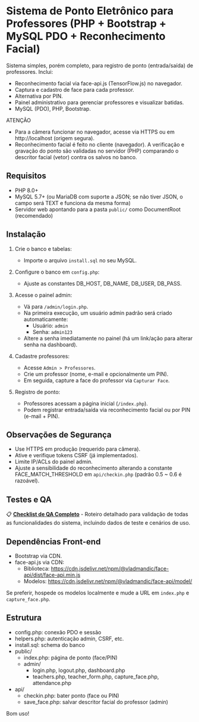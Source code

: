 # Sistema de Ponto Eletrônico para Professores (PHP + Bootstrap + MySQL PDO + Reconhecimento Facial)

Sistema simples, porém completo, para registro de ponto (entrada/saída) de professores. Inclui:
- Reconhecimento facial via face-api.js (TensorFlow.js) no navegador.
- Captura e cadastro de face para cada professor.
- Alternativa por PIN.
- Painel administrativo para gerenciar professores e visualizar batidas.
- MySQL (PDO), PHP, Bootstrap.

ATENÇÃO
- Para a câmera funcionar no navegador, acesse via HTTPS ou em http://localhost (origem segura).
- Reconhecimento facial é feito no cliente (navegador). A verificação e gravação do ponto são validadas no servidor (PHP) comparando o descritor facial (vetor) contra os salvos no banco.

## Requisitos
- PHP 8.0+
- MySQL 5.7+ (ou MariaDB com suporte a JSON; se não tiver JSON, o campo será TEXT e funciona da mesma forma)
- Servidor web apontando para a pasta `public/` como DocumentRoot (recomendado)

## Instalação
1. Crie o banco e tabelas:
   - Importe o arquivo `install.sql` no seu MySQL.

2. Configure o banco em `config.php`:
   - Ajuste as constantes DB_HOST, DB_NAME, DB_USER, DB_PASS.

3. Acesse o painel admin:
   - Vá para `/admin/login.php`.
   - Na primeira execução, um usuário admin padrão será criado automaticamente:
     - Usuário: `admin`
     - Senha: `admin123`
   - Altere a senha imediatamente no painel (há um link/ação para alterar senha na dashboard).

4. Cadastre professores:
   - Acesse `Admin > Professores`.
   - Crie um professor (nome, e-mail e opcionalmente um PIN).
   - Em seguida, capture a face do professor via `Capturar Face`.

5. Registro de ponto:
   - Professores acessam a página inicial (`/index.php`).
   - Podem registrar entrada/saída via reconhecimento facial ou por PIN (e-mail + PIN).

## Observações de Segurança
- Use HTTPS em produção (requerido para câmera).
- Ative e verifique tokens CSRF (já implementados).
- Limite IP/ACLs do painel admin.
- Ajuste a sensibilidade do reconhecimento alterando a constante FACE_MATCH_THRESHOLD em `api/checkin.php` (padrão 0.5 ~ 0.6 é razoável).

## Testes e QA
📋 **[Checklist de QA Completo](docs/QA_CHECKLIST.md)** - Roteiro detalhado para validação de todas as funcionalidades do sistema, incluindo dados de teste e cenários de uso.

## Dependências Front-end
- Bootstrap via CDN.
- face-api.js via CDN:
  - Biblioteca: https://cdn.jsdelivr.net/npm/@vladmandic/face-api/dist/face-api.min.js
  - Modelos: https://cdn.jsdelivr.net/npm/@vladmandic/face-api/model/

Se preferir, hospede os modelos localmente e mude a URL em `index.php` e `capture_face.php`.

## Estrutura
- config.php: conexão PDO e sessão
- helpers.php: autenticação admin, CSRF, etc.
- install.sql: schema do banco
- public/
  - index.php: página de ponto (face/PIN)
  - admin/
    - login.php, logout.php, dashboard.php
    - teachers.php, teacher_form.php, capture_face.php, attendance.php
- api/
  - checkin.php: bater ponto (face ou PIN)
  - save_face.php: salvar descritor facial do professor (admin)

Bom uso!